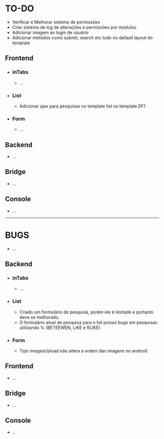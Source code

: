 TO-DO
=====

- Verificar e Melhorar sistema de permissões
- Criar sistema de log de alterações e permissões por módulos.
- Adicionar imagem ao login de usuário
- Adicionar metódos como submit, search etc tudo no dafault layout do template

Frontend
--------

- ### inTabs

   - ...

- ### List

    - Adicionar ajax para pesquisas no template list no template DF1

- ### Form

    - ...

Backend
-------

- ...

Bridge
------
- ...


## Console

- ...


-----------------------------


BUGS
====

- ...

Backend
-------

- ### inTabs

   - ...

- ### List

    - Criado um formulário de pesquisa, porém ele é limitado e portanto deve se melhorado.
    - O formulário atual de pesquisa para o list possui bugs em pesquisas utilizando % (BETEEWEN, LIKE e RLIKE)

- ### Form

    - Tipo imagesUpload não altera a ordem das imagens no android

Frontend
--------

- ...

Bridge
------

- ...

Console
-------

- ..